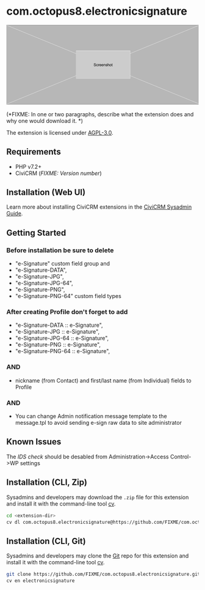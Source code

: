 # com.octopus8.electronicsignature

![Screenshot](/images/screenshot.png)

(*FIXME: In one or two paragraphs, describe what the extension does and why one would download it. *)

The extension is licensed under [AGPL-3.0](LICENSE.txt).

## Requirements

* PHP v7.2+
* CiviCRM (*FIXME: Version number*)

## Installation (Web UI)

Learn more about installing CiviCRM extensions in the [CiviCRM Sysadmin Guide](https://docs.civicrm.org/sysadmin/en/latest/customize/extensions/).

## Getting Started

### Before installation be sure to delete 

* "e-Signature" custom field group and 
* "e-Signature-DATA", 
* "e-Signature-JPG", 
* "e-Signature-JPG-64", 
* "e-Signature-PNG", 
* "e-Signature-PNG-64" custom field types

### After creating Profile don't forget to add
* "e-Signature-DATA :: e-Signature", 
* "e-Signature-JPG :: e-Signature", 
* "e-Signature-JPG-64 :: e-Signature", 
* "e-Signature-PNG :: e-Signature", 
* "e-Signature-PNG-64 :: e-Signature", 

### AND
* nickname (from Contact) and first/last name (from Individual)
fields to Profile

### AND
* You can change Admin notification message template to the message.tpl to avoid sending e-sign raw data to site administrator

## Known Issues

The *IDS check* should be desabled from Administration->Access Control->WP settings

## Installation (CLI, Zip)

Sysadmins and developers may download the `.zip` file for this extension and
install it with the command-line tool [cv](https://github.com/civicrm/cv).

```bash
cd <extension-dir>
cv dl com.octopus8.electronicsignature@https://github.com/FIXME/com.octopus8.electronicsignature/archive/master.zip
```

## Installation (CLI, Git)

Sysadmins and developers may clone the [Git](https://en.wikipedia.org/wiki/Git) repo for this extension and
install it with the command-line tool [cv](https://github.com/civicrm/cv).

```bash
git clone https://github.com/FIXME/com.octopus8.electronicsignature.git
cv en electronicsignature
```

